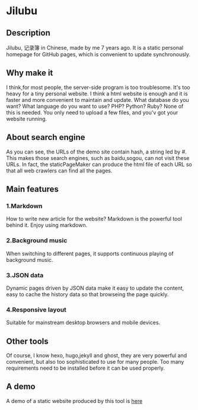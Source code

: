 # Jilubu

## Description
Jilubu, 记录簿 in Chinese, made by me 7 years ago. It is a static personal homepage for GitHub pages, which is convenient to update synchronously.

## Why make it
I think,for most people, the server-side program is too troublesome. It's too heavy for a tiny personal website. I think a html website is enough and it is faster and more convenient to maintain and update. What database do you want? What language do you want to use? PHP? Python? Ruby? None of this is needed. You only need to upload a few files, and you'v got your website running.

## About search engine
As you can see, the URLs of the demo site contain hash, a string led by #. This makes those search engines, such as baidu,sogou, can not visit these URLs. In fact, the staticPageMaker can produce the html file of each URL so that all web crawlers can find all the pages.

## Main features
### 1.Markdown
How to write new article for the website? Markdown is the powerful tool behind it. Enjoy using markdown.
### 2.Background music
When switching to different pages, it supports continuous playing of background music.
### 3.JSON data
Dynamic pages driven by JSON data make it easy to update the content, easy to cache the history data so that browseing the page quickly. 
### 4.Responsive layout
Suitable for mainstream desktop browsers and mobile devices.

## Other tools
Of course, I know hexo, hugo,jekyll and ghost, they are very powerful and convenient, but also too sophisticated to use for many people. Too many requirements need to be installed before it can be used properly.

## A demo
A demo of a static website produced by this tool is [here](https://hireco.github.io/)



